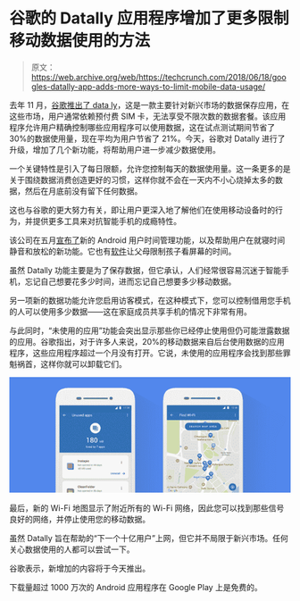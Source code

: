# 谷歌的 Datally 应用程序增加了更多限制移动数据使用的方法 

> 原文：<https://web.archive.org/web/https://techcrunch.com/2018/06/18/googles-datally-app-adds-more-ways-to-limit-mobile-data-usage/>

去年 11 月，[谷歌推出了 data ly](https://web.archive.org/web/20221206110225/https://techcrunch.com/2017/11/30/google-datally-data-saver/)，这是一款主要针对新兴市场的数据保存应用，在这些市场，用户通常依赖预付费 SIM 卡，无法享受不限次数的数据套餐。该应用程序允许用户精确控制哪些应用程序可以使用数据，这在试点测试期间节省了 30%的数据使用量，现在平均为用户节省了 21%。今天，谷歌对 Datally 进行了升级，增加了几个新功能，将帮助用户进一步减少数据使用。

一个关键特性是引入了每日限额，允许您控制每天的数据使用量。这一条更多的是关于围绕数据消费创造更好的习惯，这样你就不会在一天内不小心烧掉太多的数据，然后在月底前没有留下任何数据。

这也与谷歌的更大努力有关，即让用户更深入地了解他们在使用移动设备时的行为，并提供更多工具来对抗智能手机的成瘾特性。

该公司在五月[宣布了](https://web.archive.org/web/20221206110225/https://techcrunch.com/2018/05/08/android-rolls-out-a-suite-of-time-management-controls-to-promote-more-healthy-app-usage/)新的 Android 用户时间管理功能，以及帮助用户在就寝时间静音和放松的新功能。它也有[软件](https://web.archive.org/web/20221206110225/https://techcrunch.com/2017/09/28/googles-parental-control-software-family-link-launches-to-public/)让父母限制孩子看屏幕的时间。

虽然 Datally 功能主要是为了保存数据，但它承认，人们经常很容易沉迷于智能手机，忘记自己想要花多少时间，进而忘记自己想要多少移动数据。

另一项新的数据功能允许您启用访客模式，在这种模式下，您可以控制借用您手机的人可以使用多少数据——这在家庭成员共享手机的情况下非常有用。

与此同时，“未使用的应用”功能会突出显示那些你已经停止使用但仍可能泄露数据的应用。谷歌指出，对于许多人来说，20%的移动数据来自后台使用数据的应用程序，这些应用程序超过一个月没有打开。它说，未使用的应用程序会找到那些罪魁祸首，这样你就可以卸载它们。

![](img/832021a0201321ddd175ee250c380605.png)

最后，新的 Wi-Fi 地图显示了附近所有的 Wi-Fi 网络，因此您可以找到那些信号良好的网络，并停止使用您的移动数据。

虽然 Datally 旨在帮助的“下一个十亿用户”上网，但它并不局限于新兴市场。任何关心数据使用的人都可以尝试一下。

谷歌表示，新增加的内容将于今天推出。

下载量超过 1000 万次的 Android 应用程序在 Google Play 上是免费的。